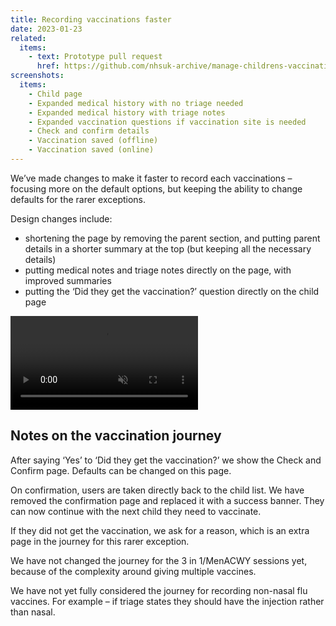 ```yaml
---
title: Recording vaccinations faster
date: 2023-01-23
related:
  items:
    - text: Prototype pull request
      href: https://github.com/nhsuk-archive/manage-childrens-vaccinations-prototype/pull/24
screenshots:
  items:
    - Child page
    - Expanded medical history with no triage needed
    - Expanded medical history with triage notes
    - Expanded vaccination questions if vaccination site is needed
    - Check and confirm details
    - Vaccination saved (offline)
    - Vaccination saved (online)
---
```


We’ve made changes to make it faster to record each vaccinations – focusing more on the default options, but keeping the ability to change defaults for the rarer exceptions.

Design changes include:

- shortening the page by removing the parent section, and putting parent details in a shorter summary at the top (but keeping all the necessary details)
- putting medical notes and triage notes directly on the page, with improved summaries
- putting the ‘Did they get the vaccination?’ question directly on the child page

<video src="https://user-images.githubusercontent.com/319055/213706485-62a1177e-c6f3-4e67-a9cf-13ac208ac8e7.mov" controls muted></video>

## Notes on the vaccination journey

After saying ‘Yes’ to ‘Did they get the vaccination?’ we show the Check and Confirm page. Defaults can be changed on this page.

On confirmation, users are taken directly back to the child list. We have removed the confirmation page and replaced it with a success banner. They can now continue with the next child they need to vaccinate.

If they did not get the vaccination, we ask for a reason, which is an extra page in the journey for this rarer exception.

We have not changed the journey for the 3 in 1/MenACWY sessions yet, because of the complexity around giving multiple vaccines.

We have not yet fully considered the journey for recording non-nasal flu vaccines. For example – if triage states they should have the injection rather than nasal.
